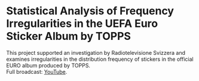 # Statistical Analysis of Frequency Irregularities in the UEFA Euro Sticker Album by TOPPS

This project supported an investigation by Radiotelevisione Svizzera and examines irregularities in the distribution frequency of stickers in the official EURO album produced by TOPPS.  
Full broadcast: [YouTube](https://www.youtube.com/watch?v=VcilrE3o4F4).
